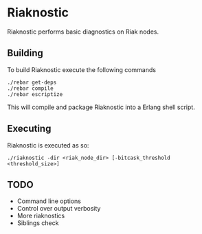 # Riaknostic

Riaknostic performs basic diagnostics on Riak nodes.

## Building

To build Riaknostic execute the following commands

    ./rebar get-deps
    ./rebar compile
    ./rebar escriptize

This will compile and package Riaknostic into a Erlang shell script.

## Executing

Riaknostic is executed as so:

    ./riaknostic -dir <riak_node_dir> [-bitcask_threshold <threshold_size>]

## TODO

- Command line options
- Control over output verbosity
- More riaknostics
- Siblings check

